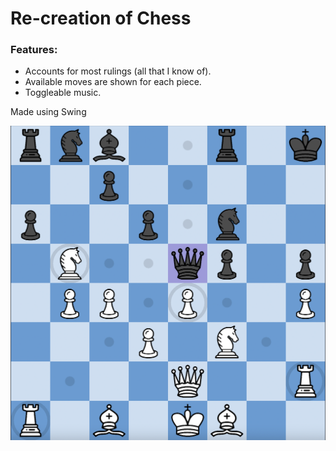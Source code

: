 # Re-creation of Chess

### Features:
* Accounts for most rulings (all that I know of).
* Available moves are shown for each piece.
* Toggleable music.

Made using Swing

![](screenshots/Game.png)